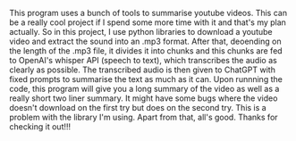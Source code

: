 This program uses a bunch of tools to summarise youtube videos. This can be a really cool 
project if I spend some more time with it and that's my plan actually.
So in this project, I use python libraries to download a youtube video and extract the sound into 
an .mp3 format. After that, deoending on the length of the .mp3 file, it divides it into chunks and this 
chunks are fed to OpenAI's whisper API (speech to text), which transcribes the audio as clearly as possible.
The transcribed audio is then given to ChatGPT with fixed prompts to summarise the text as much as it can. Upon
runnning the code, this program will give you a long summary of the video as well as a really short two liner summary.
It might have some bugs where the video doesn't download on the first try but does on the second try. This is a problem
with the library I'm using. Apart from that, all's good.
Thanks for checking it out!!!
